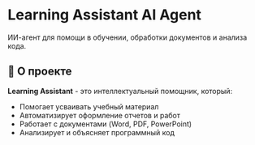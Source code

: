 # Learning Assistant AI Agent

ИИ-агент для помощи в обучении, обработки документов и анализа кода.

## 📌 О проекте

**Learning Assistant** - это интеллектуальный помощник, который:
- Помогает усваивать учебный материал
- Автоматизирует оформление отчетов и работ
- Работает с документами (Word, PDF, PowerPoint)
- Анализирует и объясняет программный код
